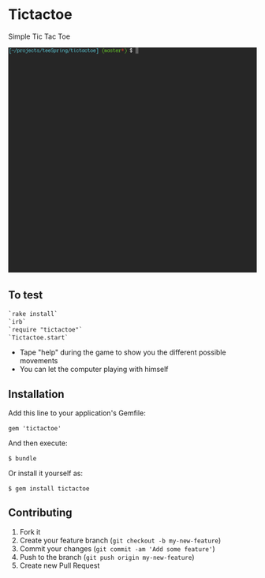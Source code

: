 # Tictactoe

Simple Tic Tac Toe

![Video Walkthrough](demo.gif)

## To test
	
	`rake install`
	`irb`
	`require "tictactoe"`
	`Tictactoe.start`

- Tape "help" during the game to show you the different possible movements
- You can let the computer playing with himself


## Installation

Add this line to your application's Gemfile:

    gem 'tictactoe'

And then execute:

    $ bundle

Or install it yourself as:

    $ gem install tictactoe

## Contributing

1. Fork it
2. Create your feature branch (`git checkout -b my-new-feature`)
3. Commit your changes (`git commit -am 'Add some feature'`)
4. Push to the branch (`git push origin my-new-feature`)
5. Create new Pull Request
